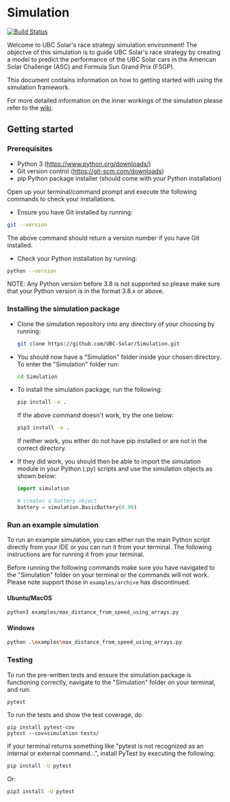 # Simulation

[![Build Status](https://app.travis-ci.com/UBC-Solar/Simulation.svg?branch=master)](https://app.travis-ci.com/UBC-Solar/Simulation)

Welcome to UBC Solar's race strategy simulation environment! The objectve of this simulation is to guide UBC Solar's race strategy by creating a model to predict the performance of the UBC Solar cars in the American Solar Challenge (ASC) and Formula Sun Grand Prix (FSGP). 

This document contains information on how to getting started with using the simulation framework. 

For more detailed information on the inner workings of the simulation please refer to the [wiki](https://github.com/UBC-Solar/Simulation/wiki).

## Getting started

### Prerequisites

- Python 3 (https://www.python.org/downloads/)
- Git version control (https://git-scm.com/downloads)
- pip Python package installer (should come with your Python installation)

Open up your terminal/command prompt and execute the following commands to check your installations.

- Ensure you have Git installed by running: 

```bash
git --version
```

The above command should return a version number if you have Git installed.

- Check your Python installation by running:

```bash
python --version
```

NOTE: Any Python version before 3.8 is not supported so please make sure that your Python version is in the format 3.8.x or above.

### Installing the simulation package

- Clone the simulation repository into any directory of your choosing by running: 

    ```bash
    git clone https://github.com/UBC-Solar/Simulation.git
    ```

- You should now have a "Simulation" folder inside your chosen directory. To enter the "Simulation" folder run:

    ```bash
    cd Simulation
    ```

- To install the simulation package, run the following:

    ```bash
    pip install -e .
    ```

    If the above command doesn't work, try the one below:

    ```bash
    pip3 install -e .
    ```

    If neither work, you either do not have pip installed or are not in the correct directory.

- If they did work, you should then be able to import the simulation module in your Python (.py) scripts and use the simulation objects as shown below:

    ```python
    import simulation

    # creates a battery object
    battery = simulation.BasicBattery(0.90)
    ```

### Run an example simulation

To run an example simulation, you can either run the main Python script directly from your IDE or you can run it from your terminal. 
The following instructions are for running it from your terminal.

Before running the following commands make sure you have navigated to the "Simulation" folder on your terminal or the commands will not work. Please note support those in `examples/archive` has discontinued.

#### Ubuntu/MacOS

```bash
python3 examples/max_distance_from_speed_using_arrays.py
```
#### Windows

```bash
python .\examples\max_distance_from_speed_using_arrays.py
```

### Testing

To run the pre-written tests and ensure the simulation package is functioning correctly, navigate to the "Simulation" folder on your terminal, and run:

``` bash
pytest
```

To run the tests and show the test coverage, do 
```
pip install pytest-cov
pytest --cov=simulation tests/
```

If your terminal returns something like "pytest is not recognized as an internal or external command...", install PyTest by executing the following:

``` bash
pip install -U pytest
```

Or:

```bash
pip3 install -U pytest
```
